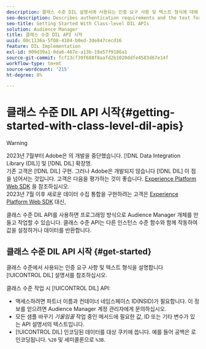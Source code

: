 ```yaml
---
description: 클래스 수준 DIL 설명서에 사용되는 인증 요구 사항 및 텍스트 형식에 대해 설명합니다.
seo-description: Describes authentication requirements and the text formatting used in the class-level DIL documentation.
seo-title: Getting Started With Class-level DIL APIs
solution: Audience Manager
title: 클래스 수준 DIL API 시작
uuid: 00c1136a-5f08-4104-b0ed-3de847cecd16
feature: DIL Implementation
exl-id: 909d39a1-0da6-467e-a13b-19a57f9186a1
source-git-commit: fcf13cf39f688f8aafd2b1020ddfe4583d67e14f
workflow-type: tm+mt
source-wordcount: '215'
ht-degree: 8%

---
```


# 클래스 수준 DIL API 시작{#getting-started-with-class-level-dil-apis}

>[!WARNING]
>
>2023년 7월부터 Adobe은 의 개발을 중단했습니다. [!DNL Data Integration Library (DIL)] 및 [!DNL DIL] 확장명.
><br>
>기존 고객은 [!DNL DIL] 구현. 그러나 Adobe은 개발되지 않습니다 [!DNL DIL] 이 점을 넘어서는 것입니다. 고객은 다음을 평가하는 것이 좋습니다. [Experience Platform Web SDK](https://experienceleague.adobe.com/docs/experience-platform/edge/home.html?lang=en) 을 참조하십시오.
><br>
>2023년 7월 이후 새로운 데이터 수집 통합을 구현하려는 고객은 [Experience Platform Web SDK](https://experienceleague.adobe.com/docs/experience-platform/edge/home.html?lang=en) 대신,

클래스 수준 DIL API를 사용하면 프로그래밍 방식으로 Audience Manager 개체를 만들고 작업할 수 있습니다. 클래스 수준 API는 다른 인스턴스 수준 함수와 함께 작동하여 값을 설정하거나 데이터를 반환합니다.

## 클래스 수준 DIL API 시작 {#get-started}

클래스 수준에서 사용되는 인증 요구 사항 및 텍스트 형식을 설명합니다 [!UICONTROL DIL] 설명서를 참조하십시오.

<!-- 

c_class_start.xml

 -->

클래스 수준 작업 시 [!UICONTROL DIL] API:

* 액세스하려면 파트너 이름과 컨테이너 네임스페이스 ID(NSID)가 필요합니다. 이 정보를 얻으려면 Audience Manager 계정 관리자에게 문의하십시오.
* 모든 샘플 바꾸기 *기울임꼴* 작업 중인 메서드에 필요한 값, ID 또는 기타 변수가 있는 API 설명서의 텍스트입니다.
* [!UICONTROL DIL] 인코딩된 데이터를 대상 쿠키에 씁니다. 예를 들어 공백은 로 인코딩됩니다. `%20` 및 세미콜론으로 `%3B`.
